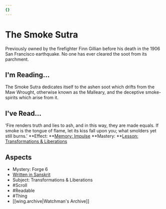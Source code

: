 ```yaml
---
{}
---
```

# The Smoke Sutra
Previously owned by the firefighter Finn Gillian before his death in the 1906 San Francisco earthquake. No one has ever cleared the soot from its parchment.
## I'm Reading...
The Smoke Sutra dedicates itself to the ashen soot which drifts from the Maw Wrought, otherwise known as the Malleary, and the deceptive smoke-spirits which arise from it.
## I've Read...
‘Fire renders truth and lies to ash, and in this way, they are made equals. If smoke is the tongue of flame, let its kiss fall upon you; what smolders yet still burns.’
**Effect: **[Memory: Impulse](https://uadaf.theevilroot.xyz/rowenarium/element/mem.impulse)
**Mastery: **[Lesson: Transformations & Liberations](https://uadaf.theevilroot.xyz/rowenarium/element/x.transformations.liberations)
## Aspects
- Mystery: Forge 6
- [Written in Sanskrit](https://uadaf.theevilroot.xyz/rowenarium/element/w.sanskrit)
- Subject: Transformations & Liberations
- #Scroll
- #Readable
- #Thing
- [[wing.archive|Watchman's Archive]]